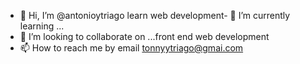 - 👋 Hi, I’m @antonioytriago 
learn web development- 🌱 I’m currently learning ...
- 💞️ I’m looking to collaborate on ...front end web development
- 📫 How to reach me by email tonnyytriago@gmai.com

<!---
antonioytriago/antonioytriago is a ✨ special ✨ repository because its `README.md` (this file) appears on your GitHub profile.
You can click the Preview link to take a look at your changes.
--->
